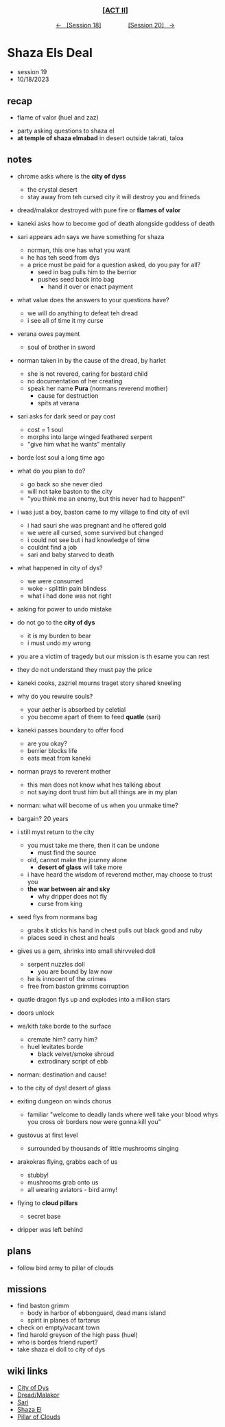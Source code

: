 <div align="center"> 
  <h3 align="center"><a href="https://github.com/h-griffin/dnd-notes/blob/main/grimmhaus/act-II" >[ACT II]</a></h3>
  <p align="center"> 
    <a href="https://github.com/h-griffin/dnd-notes/blob/main/grimmhaus/act-II/shaza-el/23-10-11.md" >&larr; &nbsp; [Session 18]</a>
    &nbsp;&nbsp;&nbsp;&nbsp;&nbsp;&nbsp;&nbsp;&nbsp;&nbsp;&nbsp;&nbsp;&nbsp;&nbsp;&nbsp;   
    <a href="https://github.com/h-griffin/dnd-notes/blob/main/grimmhaus/act-II/shaza-el/23-10-25.md" >[Session 20] &nbsp; &rarr;</a>
  </p>
</div>

# Shaza Els Deal
- session 19
- 10/18/2023

## recap 
+ flame of valor (huel and zaz)
- party asking questions to shaza el
- **at temple of shaza elmabad**  in desert outside takrati, taloa

## notes 
- chrome asks where is the **city of dyss**
    - the crystal desert
    - stay away from teh cursed city it will destroy you and frineds
- dread/malakor destroyed with pure fire or **flames of valor**
- kaneki asks how to become god of death alongside goddess of death
- sari appears adn says we have something for shaza
    - norman, this one has what you want
    - he has teh seed from dys
    - a price must be paid for a question asked, do you pay for all?
        - seed in bag pulls him to the berrior
        - pushes seed back into bag
            - hand it over or enact payment
- what value does the answers to your questions have?
    - we will do anything to defeat teh dread
    - i see all of time it my curse
- verana owes payment
    - soul of brother in sword
- norman taken in by the cause of the dread, by harlet
    - she is not revered, caring for bastard child
    - no documentation of her creating 
    - speak her name **Pura** (normans reverend mother)
        - cause for destruction
        - spits at verana
- sari asks for dark seed or pay cost
    - cost = 1 soul
    - morphs into large winged feathered serpent
    - "give him what he wants" mentally
- borde lost soul a long time ago
- what do you plan to do?
    - go back so she never died
    - will not take baston to the city
    - "you think me an enemy, but this never had to happen!"
- i was just a boy, baston came to my village to find city of evil
    - i had sauri she was pregnant and he offered gold
    - we were all cursed, some survived but changed
    - i could not see but i had knowledge of time
    - couldnt find a job
    - sari and baby starved to death
- what happened in city of dys?
    - we were consumed
    - woke - splittin pain blindess
    - what i had done was not right
- asking for power to undo mistake
- do not go to the **city of dys**
    - it is my burden to bear
    - i must undo my wrong
- you are a victim of tragedy but our mission is th esame you can rest
- they do not understand they must pay the price
- kaneki cooks, zazriel mourns traget story shared kneeling
- why do you rewuire souls?
    - your aether is absorbed by celetial
    - you become apart of them to feed **quatle** (sari)
- kaneki passes boundary to offer food
    - are you okay?
    - berrier blocks life
    - eats meat from kaneki
- norman prays to reverent mother
    - this man does not know what hes talking about
    - not saying dont trust him but all things are in my plan
- norman: what will become of us when you unmake time?
- bargain? 20 years
- i still myst return to the city
    - you must take me there, then it can be undone 
        - must find the source
    - old, cannot make the journey alone
        - **desert of glass** will take more
    - i have heard the wisdom of reverend mother, may choose to trust you
    - **the war between air and sky**
        - why dripper does not fly
        - curse from king
- seed flys from normans bag
    - grabs it sticks his hand in chest pulls out black good and ruby
    - places seed in chest and heals
- gives us a gem, shrinks into small shirvveled doll
    - serpent nuzzles doll
        - you are bound by law now
    - he is innocent of the crimes
    - free from baston grimms corruption
- quatle dragon flys up and explodes into a million stars
- doors unlock 
- we/kith take borde to the surface
    - cremate him? carry him?
    - huel levitates borde
        - black velvet/smoke shroud
        - extrodinary script of ebb
- norman: destination and cause! 
- to the city of dys! desert of glass

- exiting dungeon on winds chorus
    - familiar "welcome to deadly lands where well take your blood whys you cross oir borders now were gonna kill you"
- gustovus at first level
    - surrounded by thousands of little mushrooms singing
- arakokras flying, grabbs each of us
    - stubby! 
    - mushrooms grab onto us
    - all wearing aviators - bird army! 
- flying to **cloud pillars**
    - secret base
- dripper was left behind


## plans 
- follow bird army to pillar of clouds

## missions
- find baston grimm 
    - body in harbor of ebbonguard, dead mans island
    - spirit in planes of tartarus
- check on empty/vacant town
- find harold greyson of the high pass (huel)
- who is bordes friend rupert?
- take shaza el doll to city of dys

## wiki links
- [City of Dys](../lore.md#city-of-dys-taloa)
- [Dread/Malakor](../lore.md#dread)
- [Sari](../lore.md#sari)
- [Shaza El](../lore.md#shaza-el)
- [Pillar of Clouds](../lore.md#pillar-of-clouds)